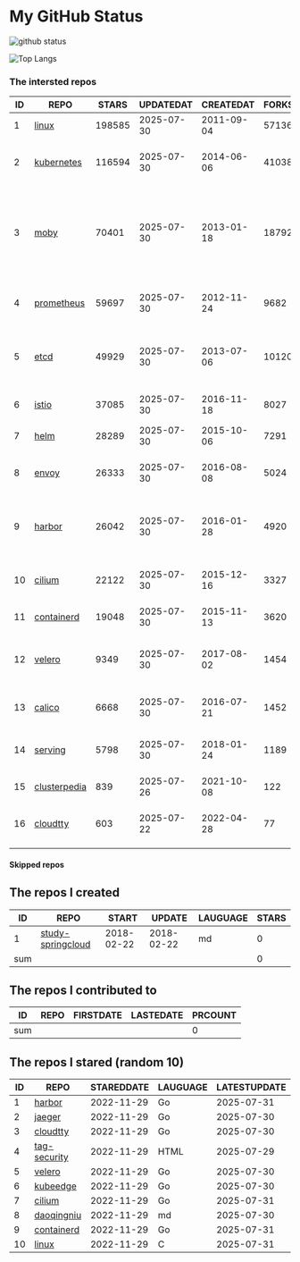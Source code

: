 # My GitHub Status

<img src="https://github-readme-stats-1.yihong0618.vercel.app/api?username=daoqingniu&show_icons=true&&&hide_title=true&count_private=true" alt="github status" />

![Top Langs](https://github-readme-stats-1.yihong0618.vercel.app/api/top-langs/?username=daoqingniu&layout=compact)

<!--START_SECTION:github_repos-->
### The intersted repos
| ID |                              REPO                               | STARS  | UPDATEDAT  | CREATEDAT  | FORKSCOUNT |                                                DESCRIPTIONS                                                |
|----|-----------------------------------------------------------------|--------|------------|------------|------------|------------------------------------------------------------------------------------------------------------|
|  1 | [linux](https://github.com/torvalds/linux)                      | 198585 | 2025-07-30 | 2011-09-04 |      57136 | Linux kernel source tree                                                                                   |
|  2 | [kubernetes](https://github.com/kubernetes/kubernetes)          | 116594 | 2025-07-30 | 2014-06-06 |      41038 | Production-Grade Container Scheduling and Management                                                       |
|  3 | [moby](https://github.com/moby/moby)                            |  70401 | 2025-07-30 | 2013-01-18 |      18792 | The Moby Project - a collaborative project for the container ecosystem to assemble container-based systems |
|  4 | [prometheus](https://github.com/prometheus/prometheus)          |  59697 | 2025-07-30 | 2012-11-24 |       9682 | The Prometheus monitoring system and time series database.                                                 |
|  5 | [etcd](https://github.com/etcd-io/etcd)                         |  49929 | 2025-07-30 | 2013-07-06 |      10120 | Distributed reliable key-value store for the most critical data of a distributed system                    |
|  6 | [istio](https://github.com/istio/istio)                         |  37085 | 2025-07-30 | 2016-11-18 |       8027 | Connect, secure, control, and observe services.                                                            |
|  7 | [helm](https://github.com/helm/helm)                            |  28289 | 2025-07-30 | 2015-10-06 |       7291 | The Kubernetes Package Manager                                                                             |
|  8 | [envoy](https://github.com/envoyproxy/envoy)                    |  26333 | 2025-07-30 | 2016-08-08 |       5024 | Cloud-native high-performance edge/middle/service proxy                                                    |
|  9 | [harbor](https://github.com/goharbor/harbor)                    |  26042 | 2025-07-30 | 2016-01-28 |       4920 | An open source trusted cloud native registry project that stores, signs, and scans content.                |
| 10 | [cilium](https://github.com/cilium/cilium)                      |  22122 | 2025-07-30 | 2015-12-16 |       3327 | eBPF-based Networking, Security, and Observability                                                         |
| 11 | [containerd](https://github.com/containerd/containerd)          |  19048 | 2025-07-30 | 2015-11-13 |       3620 | An open and reliable container runtime                                                                     |
| 12 | [velero](https://github.com/vmware-tanzu/velero)                |   9349 | 2025-07-30 | 2017-08-02 |       1454 | Backup and migrate Kubernetes applications and their persistent volumes                                    |
| 13 | [calico](https://github.com/projectcalico/calico)               |   6668 | 2025-07-30 | 2016-07-21 |       1452 | Cloud native networking and network security                                                               |
| 14 | [serving](https://github.com/knative/serving)                   |   5798 | 2025-07-30 | 2018-01-24 |       1189 | Kubernetes-based, scale-to-zero, request-driven compute                                                    |
| 15 | [clusterpedia](https://github.com/clusterpedia-io/clusterpedia) |    839 | 2025-07-26 | 2021-10-08 |        122 | The Encyclopedia of Kubernetes clusters                                                                    |
| 16 | [cloudtty](https://github.com/cloudtty/cloudtty)                |    603 | 2025-07-22 | 2022-04-28 |         77 | A Friendly Kubernetes CloudShell (Web Terminal) !                                                          |



#### Skipped repos
<!--END_SECTION:github_repos-->

<!--START_SECTION:my_github-->
## The repos I created
| ID  |                                 REPO                                 |   START    |   UPDATE   | LAUGUAGE | STARS |
|-----|----------------------------------------------------------------------|------------|------------|----------|-------|
|   1 | [study-springcloud](https://github.com/daoqingniu/study-springcloud) | 2018-02-22 | 2018-02-22 | md       |     0 |
| sum |                                                                      |            |            |          |     0 |

## The repos I contributed to
| ID  | REPO | FIRSTDATE | LASTEDATE | PRCOUNT |
|-----|------|-----------|-----------|---------|
| sum |      |           |           |       0 |

## The repos I stared (random 10)
| ID |                          REPO                          | STAREDDATE | LAUGUAGE | LATESTUPDATE |
|----|--------------------------------------------------------|------------|----------|--------------|
|  1 | [harbor](https://github.com/goharbor/harbor)           | 2022-11-29 | Go       | 2025-07-31   |
|  2 | [jaeger](https://github.com/jaegertracing/jaeger)      | 2022-11-29 | Go       | 2025-07-30   |
|  3 | [cloudtty](https://github.com/cloudtty/cloudtty)       | 2022-11-29 | Go       | 2025-07-30   |
|  4 | [tag-security](https://github.com/cncf/tag-security)   | 2022-11-29 | HTML     | 2025-07-29   |
|  5 | [velero](https://github.com/vmware-tanzu/velero)       | 2022-11-29 | Go       | 2025-07-30   |
|  6 | [kubeedge](https://github.com/kubeedge/kubeedge)       | 2022-11-29 | Go       | 2025-07-30   |
|  7 | [cilium](https://github.com/cilium/cilium)             | 2022-11-29 | Go       | 2025-07-31   |
|  8 | [daoqingniu](https://github.com/daoqingniu/daoqingniu) | 2022-11-29 | md       | 2025-07-30   |
|  9 | [containerd](https://github.com/containerd/containerd) | 2022-11-29 | Go       | 2025-07-31   |
| 10 | [linux](https://github.com/torvalds/linux)             | 2022-11-29 | C        | 2025-07-31   |

<!--END_SECTION:my_github-->
